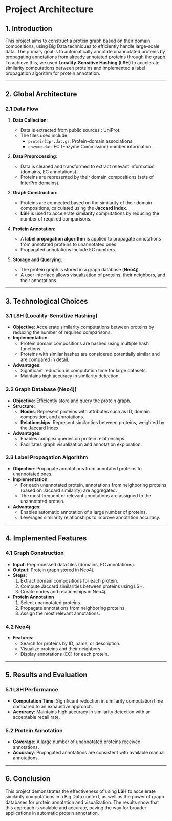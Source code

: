 # Project Architecture

## 1. **Introduction**
This project aims to construct a protein graph based on their domain compositions, using Big Data techniques to efficiently handle large-scale data. The primary goal is to automatically annotate unannotated proteins by propagating annotations from already annotated proteins through the graph. To achieve this, we used **Locality-Sensitive Hashing (LSH)** to accelerate similarity computations between proteins and implemented a label propagation algorithm for protein annotation.

---

## 2. **Global Architecture**

### 2.1 **Data Flow**
1. **Data Collection**:
   - Data is extracted from public sources : UniProt.
   - The files used include:
     - `protein2ipr.dat.gz`: Protein-domain associations.
     - `enzyme.dat`: EC (Enzyme Commission) number information.

2. **Data Preprocessing**:
   - Data is cleaned and transformed to extract relevant information (domains, EC annotations).
   - Proteins are represented by their domain compositions (sets of InterPro domains).

3. **Graph Construction**:
   - Proteins are connected based on the similarity of their domain compositions, calculated using the **Jaccard Index**.
   - **LSH** is used to accelerate similarity computations by reducing the number of required comparisons.

4. **Protein Annotation**:
   - A **label propagation algorithm** is applied to propagate annotations from annotated proteins to unannotated ones.
   - Propagated annotations include EC numbers.

5. **Storage and Querying**:
   - The protein graph is stored in a graph database (**Neo4j**).
   - A user interface allows visualization of proteins, their neighbors, and their annotations.

---

## 3. **Technological Choices**

### 3.1 **LSH (Locality-Sensitive Hashing)**
- **Objective**: Accelerate similarity computations between proteins by reducing the number of required comparisons.
- **Implementation**:
  - Protein domain compositions are hashed using multiple hash functions.
  - Proteins with similar hashes are considered potentially similar and are compared in detail.
- **Advantages**:
  - Significant reduction in computation time for large datasets.
  - Maintains high accuracy in similarity detection.

### 3.2 **Graph Database (Neo4j)**
- **Objective**: Efficiently store and query the protein graph.
- **Structure**:
  - **Nodes**: Represent proteins with attributes such as ID, domain composition, and annotations.
  - **Relationships**: Represent similarities between proteins, weighted by the Jaccard Index.
- **Advantages**:
  - Enables complex queries on protein relationships.
  - Facilitates graph visualization and annotation exploration.

### 3.3 **Label Propagation Algorithm**
- **Objective**: Propagate annotations from annotated proteins to unannotated ones.
- **Implementation**:
  - For each unannotated protein, annotations from neighboring proteins (based on Jaccard similarity) are aggregated.
  - The most frequent or relevant annotations are assigned to the unannotated protein.
- **Advantages**:
  - Enables automatic annotation of a large number of proteins.
  - Leverages similarity relationships to improve annotation accuracy.

---

## 4. **Implemented Features**

### 4.1 **Graph Construction**
- **Input**: Preprocessed data files (domains, EC annotations).
- **Output**: Protein graph stored in Neo4j.
- **Steps**:
  1. Extract domain compositions for each protein.
  2. Compute Jaccard similarities between proteins using LSH.
  3. Create nodes and relationships in Neo4j.
- **Protein Annotation**
  1. Select unannotated proteins.
  2. Propagate annotations from neighboring proteins.
  3. Assign the most relevant annotations.

### 4.2 **Neo4j**
- **Features**:
  - Search for proteins by ID, name, or description.
  - Visualize proteins and their neighbors.
  - Display annotations (EC) for each protein.

---

## 5. **Results and Evaluation**

### 5.1 **LSH Performance**
- **Computation Time**: Significant reduction in similarity computation time compared to an exhaustive approach.
- **Accuracy**: Maintains high accuracy in similarity detection with an acceptable recall rate.

### 5.2 **Protein Annotation**
- **Coverage**: A large number of unannotated proteins received annotations.
- **Accuracy**: Propagated annotations are consistent with available manual annotations.


---

## 6. **Conclusion**
This project demonstrates the effectiveness of using **LSH** to accelerate similarity computations in a Big Data context, as well as the power of graph databases for protein annotation and visualization. The results show that this approach is scalable and accurate, paving the way for broader applications in automatic protein annotation.
